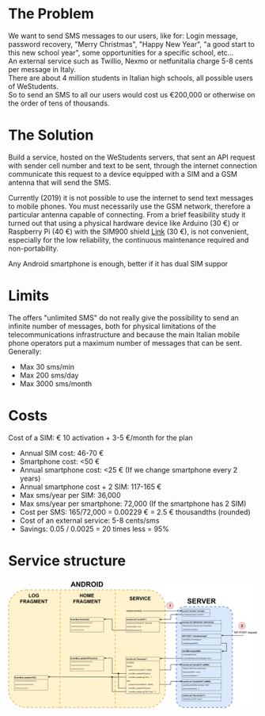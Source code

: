 # The Problem

We want to send SMS messages to our users, like for: Login message, password recovery, "Merry Christmas", "Happy New Year", "a good start to this new school year", some opportunities for a specific school, etc...  
An external service such as Twillio, Nexmo or netfunitalia charge 5-8 cents per message in Italy.  
There are about 4 million students in Italian high schools, all possible users of WeStudents.  
So to send an SMS to all our users would cost us €200,000 or otherwise on the order of tens of thousands.

# The Solution

Build a service, hosted on the WeStudents servers, that sent an API request with sender cell number and text to be sent, through the internet connection communicate this request to a device equipped with a SIM and a GSM antenna that will send the SMS.

Currently (2019) it is not possible to use the internet to send text messages to mobile phones. You must necessarily use the GSM network, therefore a particular antenna capable of connecting.
From a brief feasibility study it turned out that using a physical hardware device like Arduino (30 €) or Raspberry Pi (40 €) with the SIM900 shield [Link](https://www.amazon.it/AZDelivery-SIM-900-Antenna-Arduino/dp/B01M9J4N56/ref=sr_1_2?ie=UTF8&qid=1544983884&sr=8-2&keywords=arduino+gsm+shield+2) (30 €), is not convenient, especially for the low reliability, the continuous maintenance required and non-portability.

Any Android smartphone is enough, better if it has dual SIM suppor


# Limits

The offers "unlimited SMS" do not really give the possibility to send an infinite number of messages, both for physical limitations of the telecommunications infrastructure and because the main Italian mobile phone operators put a maximum number of messages that can be sent. Generally:
- Max 30 sms/min
- Max 200 sms/day
- Max 3000 sms/month


# Costs

Cost of a SIM: € 10 activation + 3-5 €/month for the plan
- Annual SIM cost: 46-70 €
- Smartphone cost: <50 €
- Annual smartphone cost: <25 € (If we change smartphone every 2 years)
- Annual smartphone cost + 2 SIM: 117-165 €
- Max sms/year per SIM: 36,000
- Max sms/year per smartphone: 72,000 (If the smartphone has 2 SIM)
- Cost per SMS: 165/72,000 = 0.00229 € = 2.5 € thousandths (rounded)
- Cost of an external service: 5-8 cents/sms
- Savings: 0.05 / 0.0025 = 20 times less = 95%


# Service structure
![structure](https://github.com/ivaste/GatewaySMS/blob/master/Documentation/GatewaySMS.png)





